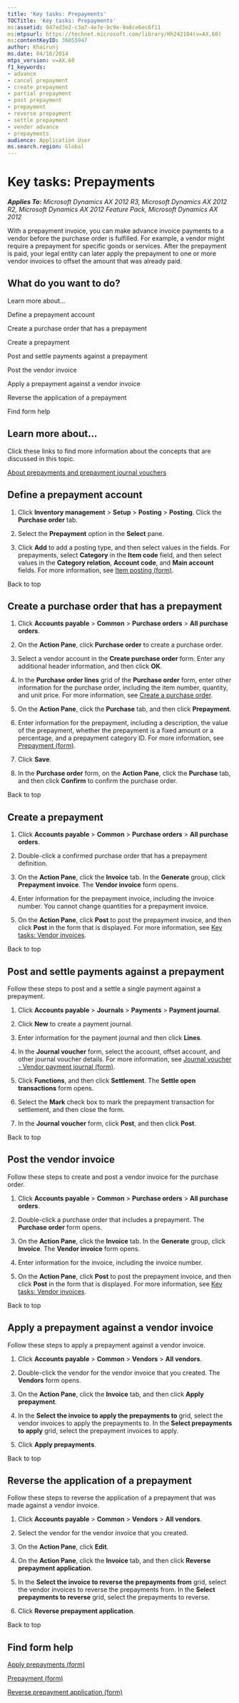 ```yaml
---
title: 'Key tasks: Prepayments'
TOCTitle: 'Key tasks: Prepayments'
ms:assetid: 047ed3e2-c3a7-4e7e-bc9e-9a8ce6ec6f11
ms:mtpsurl: https://technet.microsoft.com/library/Hh242104(v=AX.60)
ms:contentKeyID: 36055947
author: Khairunj
ms.date: 04/18/2014
mtps_version: v=AX.60
f1_keywords:
- advance
- cancel prepayment
- create prepayment
- partial prepayment
- post prepayment
- prepayment
- reverse prepayment
- settle prepayment
- vendor advance
- prepayments
audience: Application User
ms.search.region: Global
---
```


# Key tasks: Prepayments 


_**Applies To:** Microsoft Dynamics AX 2012 R3, Microsoft Dynamics AX 2012 R2, Microsoft Dynamics AX 2012 Feature Pack, Microsoft Dynamics AX 2012_

With a prepayment invoice, you can make advance invoice payments to a vendor before the purchase order is fulfilled. For example, a vendor might require a prepayment for specific goods or services. After the prepayment is paid, your legal entity can later apply the prepayment to one or more vendor invoices to offset the amount that was already paid.

## What do you want to do?

Learn more about...

Define a prepayment account

Create a purchase order that has a prepayment

Create a prepayment

Post and settle payments against a prepayment

Post the vendor invoice

Apply a prepayment against a vendor invoice

Reverse the application of a prepayment

Find form help

## Learn more about...

Click these links to find more information about the concepts that are discussed in this topic.

[About prepayments and prepayment journal vouchers](about-prepayments-and-prepayment-journal-vouchers.md)

## Define a prepayment account

1.  Click **Inventory management** \> **Setup** \> **Posting** \> **Posting**. Click the **Purchase order** tab.

2.  Select the **Prepayment** option in the **Select** pane.

3.  Click **Add** to add a posting type, and then select values in the fields. For prepayments, select **Category** in the **Item code** field, and then select values in the **Category relation**, **Account code**, and **Main account** fields. For more information, see [Item posting (form)](https://technet.microsoft.com/library/aa589971\(v=ax.60\)).

Back to top

## Create a purchase order that has a prepayment

1.  Click **Accounts payable** \> **Common** \> **Purchase orders** \> **All purchase orders**.

2.  On the **Action Pane**, click **Purchase order** to create a purchase order.

3.  Select a vendor account in the **Create purchase order** form. Enter any additional header information, and then click **OK**.

4.  In the **Purchase order lines** grid of the **Purchase order** form, enter other information for the purchase order, including the item number, quantity, and unit price. For more information, see [Create a purchase order](create-a-purchase-order.md).

5.  On the **Action Pane**, click the **Purchase** tab, and then click **Prepayment**.

6.  Enter information for the prepayment, including a description, the value of the prepayment, whether the prepayment is a fixed amount or a percentage, and a prepayment category ID. For more information, see [Prepayment (form)](https://technet.microsoft.com/library/hh227657\(v=ax.60\)).

7.  Click **Save**.

8.  In the **Purchase order** form, on the **Action Pane**, click the **Purchase** tab, and then click **Confirm** to confirm the purchase order.

Back to top

## Create a prepayment

1.  Click **Accounts payable** \> **Common** \> **Purchase orders** \> **All purchase orders**.

2.  Double-click a confirmed purchase order that has a prepayment definition.

3.  On the **Action Pane**, click the **Invoice** tab. In the **Generate** group, click **Prepayment invoice**. The **Vendor invoice** form opens.

4.  Enter information for the prepayment invoice, including the invoice number. You cannot change quantities for a prepayment invoice.

5.  On the **Action Pane**, click **Post** to post the prepayment invoice, and then click **Post** in the form that is displayed. For more information, see [Key tasks: Vendor invoices](key-tasks-vendor-invoices.md).

Back to top

## Post and settle payments against a prepayment

Follow these steps to post and a settle a single payment against a prepayment.

1.  Click **Accounts payable** \> **Journals** \> **Payments** \> **Payment journal**.

2.  Click **New** to create a payment journal.

3.  Enter information for the payment journal and then click **Lines**.

4.  In the **Journal voucher** form, select the account, offset account, and other journal voucher details. For more information, see [Journal voucher - Vendor payment journal (form)](https://technet.microsoft.com/library/aa599011\(v=ax.60\)).

5.  Click **Functions**, and then click **Settlement**. The **Settle open transactions** form opens.

6.  Select the **Mark** check box to mark the prepayment transaction for settlement, and then close the form.

7.  In the **Journal voucher** form, click **Post**, and then click **Post**.

Back to top

## Post the vendor invoice

Follow these steps to create and post a vendor invoice for the purchase order.

1.  Click **Accounts payable** \> **Common** \> **Purchase orders** \> **All purchase orders**.

2.  Double-click a purchase order that includes a prepayment. The **Purchase order** form opens.

3.  On the **Action Pane**, click the **Invoice** tab. In the **Generate** group, click **Invoice**. The **Vendor invoice** form opens.

4.  Enter information for the invoice, including the invoice number.

5.  On the **Action Pane**, click **Post** to post the prepayment invoice, and then click **Post** in the form that is displayed. For more information, see [Key tasks: Vendor invoices](key-tasks-vendor-invoices.md).

Back to top

## Apply a prepayment against a vendor invoice

Follow these steps to apply a prepayment against a vendor invoice.

1.  Click **Accounts payable** \> **Common** \> **Vendors** \> **All vendors**.

2.  Double-click the vendor for the vendor invoice that you created. The **Vendors** form opens.

3.  On the **Action Pane**, click the **Invoice** tab, and then click **Apply prepayment**.

4.  In the **Select the invoice to apply the prepayments to** grid, select the vendor invoices to apply the prepayments to. In the **Select prepayments to apply** grid, select the prepayment invoices to apply.

5.  Click **Apply prepayments**.

Back to top

## Reverse the application of a prepayment

Follow these steps to reverse the application of a prepayment that was made against a vendor invoice.

1.  Click **Accounts payable** \> **Common** \> **Vendors** \> **All vendors**.

2.  Select the vendor for the vendor invoice that you created.

3.  On the **Action Pane**, click **Edit**.

4.  On the **Action Pane**, click the **Invoice** tab, and then click **Reverse prepayment application**.

5.  In the **Select the invoice to reverse the prepayments from** grid, select the vendor invoices to reverse the prepayments from. In the **Select prepayments to reverse** grid, select the prepayments to reverse.

6.  Click **Reverse prepayment application**.

Back to top

## Find form help

[Apply prepayments (form)](https://technet.microsoft.com/library/hh242745\(v=ax.60\))

[Prepayment (form)](https://technet.microsoft.com/library/hh227657\(v=ax.60\))

[Reverse prepayment application (form)](https://technet.microsoft.com/library/hh209022\(v=ax.60\))

  


